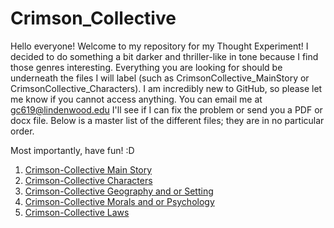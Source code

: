 # Crimson_Collective
Hello everyone! Welcome to my repository for my Thought Experiment! I decided to do something a bit darker and thriller-like in tone because I find those genres interesting. 
Everything you are looking for should be underneath the files I will label (such as CrimsonCollective_MainStory or CrimsonCollective_Characters).
I am incredibly new to GitHub, so please let me know if you cannot access anything. You can email me at gc619@lindenwood.edu
I'll see if I can fix the problem or send you a PDF or docx file. Below is a master list of the different files; they are in no particular order. 

Most importantly, have fun! :D 

1. [Crimson-Collective Main Story](CrimsonCollective_MainStory.md)
2. [Crimson-Collective Characters](CrimsonCollective_Characters.md)
3. [Crimson-Collective Geography and or Setting](CrimsonCollective_Geography.md)
4. [Crimson-Collective Morals and or Psychology](CrimsonCollective_Morals.md)
5. [Crimson-Collective Laws](CrimsonCollective_Laws.md)
